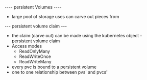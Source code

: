 ---- persistent Volumes ----
- large pool of storage uses can carve out pieces from

--- persistent volume claim ---
-  the claim (carve out) can be made using the kubernetes object - persistent volume claim
- Access modes
  - ReadOnlyMany
  - ReadWriteOnce
  - ReadWriteMany
-  every pvc is bound to a persistent volume
- one to one relationship between pvs' and pvcs'
